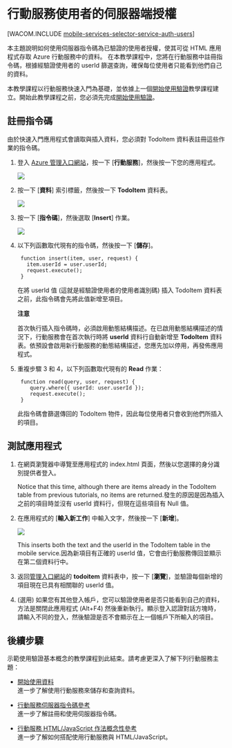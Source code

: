 ﻿<properties pageTitle="伺服器端授權 (HTML) | 行動開發人員中心" metaKeywords="" description="了解如何在 Azure 行動服務的 JavaScript 後端為使用者授權。" metaCanonical="" services="" documentationCenter="Mobile" title="Service-side authorization of Mobile Services users" authors="glenga" solutions="" manager="dwrede" editor="" />

<tags ms.service="mobile-services" ms.workload="mobile" ms.tgt_pltfrm="mobile-html" ms.devlang="javascript" ms.topic="article" ms.date="09/29/2014" ms.author="glenga" />

# 行動服務使用者的伺服器端授權

[WACOM.INCLUDE [mobile-services-selector-service-auth-users](../includes/mobile-services-selector-service-auth-users.md)]	


本主題說明如何使用伺服器指令碼為已驗證的使用者授權，使其可從 HTML 應用程式存取 Azure 行動服務中的資料。  在本教學課程中，您將在行動服務中註冊指令碼，根據經驗證使用者的 userId 篩選查詢，確保每位使用者只能看到他們自己的資料。

本教學課程以行動服務快速入門為基礎，並依據上一個[開始使用驗證]教學課程建立。開始此教學課程之前，您必須先完成[開始使用驗證]。  

## <a name="register-scripts"></a>註冊指令碼
由於快速入門應用程式會讀取與插入資料，您必須對 TodoItem 資料表註冊這些作業的指令碼。

1. 登入 [Azure 管理入口網站]，按一下 [**行動服務**]，然後按一下您的應用程式。 

   	![][0]

2. 按一下 [**資料**] 索引標籤，然後按一下 **TodoItem** 資料表。

   	![][1]

3. 按一下 [**指令碼**]，然後選取 [**Insert**] 作業。

   	![][2]

4. 以下列函數取代現有的指令碼，然後按一下 [**儲存**]。

        function insert(item, user, request) {
          item.userId = user.userId;    
          request.execute();
        }

    在將 userId 值 (這就是經驗證使用者的使用者識別碼) 插入 TodoItem 資料表之前，此指令碼會先將此值新增至項目。 

    <div class="dev-callout"><b>注意</b>
	<p>首次執行插入指令碼時，必須啟用動態結構描述。在已啟用動態結構描述的情況下，行動服務會在首次執行時將 <strong>userId</strong> 資料行自動新增至 <strong>TodoItem</strong> 資料表。依預設會啟用新行動服務的動態結構描述，您應先加以停用，再發佈應用程式。</p>
    </div>

5. 重複步驟 3 和 4，以下列函數取代現有的 **Read** 作業：

        function read(query, user, request) {
           query.where({ userId: user.userId });    
           request.execute();
        }

   	此指令碼會篩選傳回的 TodoItem 物件，因此每位使用者只會收到他們所插入的項目。

## 測試應用程式

1. 在網頁瀏覽器中導覽至應用程式的 index.html 頁面，然後以您選擇的身分識別提供者登入。 

   	Notice that this time, although there are items already in the TodoItem table from previous tutorials, no items are returned.發生的原因是因為插入之前的項目時並沒有 userId 資料行，但現在這些項目有 Null 值。

3. 在應用程式的 [**輸入新工作**] 中輸入文字，然後按一下 [**新增**]。

   	![][3]

   	This inserts both the text and the userId in the TodoItem table in the mobile service.因為新項目有正確的 userId 值，它會由行動服務傳回並顯示在第二個資料行中。

5. 返回[管理入口網站][Azure 管理入口網站]的 **todoitem** 資料表中，按一下 [**瀏覽**]，並驗證每個新增的項目現在已具有相關聯的 userId 值。

6. (選用) 如果您有其他登入帳戶，您可以驗證使用者是否只能看到自己的資料，方法是關閉此應用程式 (Alt+F4) 然後重新執行。顯示登入認證對話方塊時，請輸入不同的登入，然後驗證是否不會顯示在上一個帳戶下所輸入的項目。 

## 後續步驟

示範使用驗證基本概念的教學課程到此結束。請考慮更深入了解下列行動服務主題：

* [開始使用資料]
  <br/>進一步了解使用行動服務來儲存和查詢資料。

* [行動服務伺服器指令碼參考]
  <br/>進一步了解註冊和使用伺服器指令碼。

* [行動服務 HTML/JavaScript 作法概念性參考]
  <br/>進一步了解如何搭配使用行動服務與 HTML/JavaScript。
  
<!-- Anchors. -->
[註冊伺服器指令碼]: #register-scripts
[後續步驟]:#next-steps

<!-- Images. -->
[0]: ./media/mobile-services-html-authorize-users-in-scripts/mobile-services-selection.png
[1]: ./media/mobile-services-html-authorize-users-in-scripts/mobile-portal-data-tables.png
[2]: ./media/mobile-services-html-authorize-users-in-scripts/mobile-insert-script-users.png
[3]: ./media/mobile-services-html-authorize-users-in-scripts/mobile-quickstart-startup-html.png

<!-- URLs. -->
[行動服務伺服器指令碼參考]: http://go.microsoft.com/fwlink/p/?LinkId=262293
[我的應用程式儀表板]: http://go.microsoft.com/fwlink/p/?LinkId=262039
[開始使用行動服務]: /zh-tw/develop/mobile/tutorials/get-started-html
[開始使用資料]: /zh-tw/develop/mobile/tutorials/get-started-with-data-html
[開始使用驗證]: /zh-tw/develop/mobile/tutorials/get-started-with-users-html

[Azure 管理入口網站]: https://manage.windowsazure.com/
[行動服務 HTML/JavaScript 作法概念性參考]: /zh-tw/develop/mobile/how-to-guides/work-with-html-js-client
